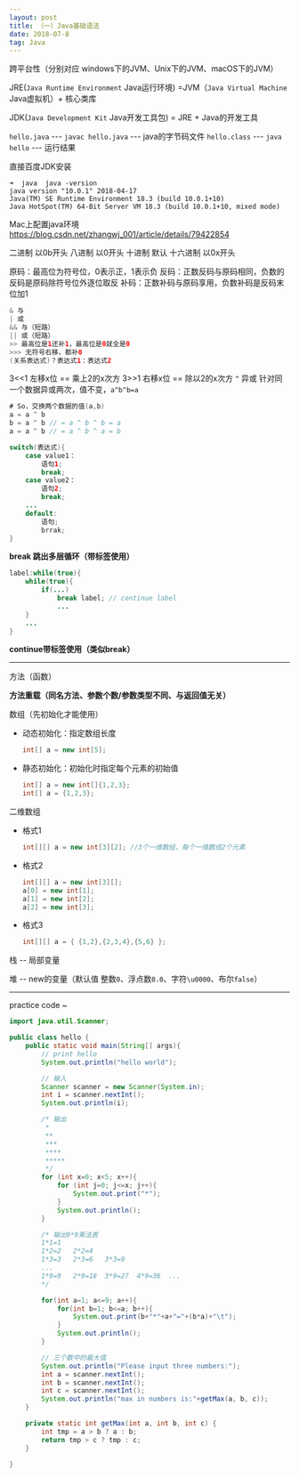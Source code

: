 ```yaml
---
layout: post
title: （一）Java基础语法
date: 2018-07-8 
tag: Java
---
```


跨平台性（分别对应 windows下的JVM、Unix下的JVM、macOS下的JVM）

JRE(`Java Runtime Environment` Java运行环境)
=JVM（`Java Virtual Machine` Java虚拟机）+ 核心类库

JDK(`Java Development Kit` Java开发工具包)
= JRE + Java的开发工具

`hello.java` --- `javac hello.java` --- java的字节码文件 `hello.class` --- `java hello` --- 运行结果

直接百度JDK安装

```shell
➜  java  java -version
java version "10.0.1" 2018-04-17
Java(TM) SE Runtime Environment 18.3 (build 10.0.1+10)
Java HotSpot(TM) 64-Bit Server VM 18.3 (build 10.0.1+10, mixed mode)
```

Mac上配置java环境
https://blog.csdn.net/zhangwj_001/article/details/79422854

二进制 以0b开头
八进制 以0开头
十进制 默认
十六进制 以0x开头

原码：最高位为符号位，0表示正，1表示负
反码：正数反码与原码相同，负数的反码是原码除符号位外逐位取反
补码：正数补码与原码享用，负数补码是反码末位加1

```java
& 与
| 或
&& 与（短路）
|| 或（短路）
>> 最高位是1还补1，最高位是0就全是0
>>> 无符号右移，都补0
(关系表达式)？表达式1：表达式2
```

3<<1 左移x位 == 乘上2的x次方
3>>1 右移x位 == 除以2的x次方
`^` 异或 针对同一个数据异或两次，值不变，`a^b^b=a`

```java
# So，交换两个数据的值(a,b)
a = a ^ b
b = a ^ b // = a ^ b ^ b = a
a = a ^ b // = a ^ b ^ a = b
```

```java
switch(表达式){
    case value1：
        语句1;
        break;
    case value2：
        语句2;
        break;
    ...
    default:
        语句;
        brrak;
}
```

**break 跳出多层循环（带标签使用）**

```java
label:while(true){
    while(true){
        if(...)
            break label; // continue label
            ...
    }
    ...
}    
```

**continue带标签使用（类似break）**

---

方法（函数）

**方法重载（同名方法、参数个数/参数类型不同、与返回值无关）**

数组（先初始化才能使用）

- 动态初始化：指定数组长度 

    ```java
    int[] a = new int[5];
    ```
    
- 静态初始化：初始化时指定每个元素的初始值 
    
    ```java
    int[] a = new int[]{1,2,3};
    int[] a = {1,2,3};
    ``` 
    
二维数组

- 格式1

    ```java
    int[][] a = new int[3][2]; //3个一维数组，每个一维数组2个元素
    ``` 

- 格式2

    ```java
    int[][] a = new int[3][];
    a[0] = new int[1];
    a[1] = new int[2];
    a[2] = new int[3];
    ```
- 格式3

    ```java
    int[][] a = { {1,2},{2,3,4},{5,6} };
    ```
    
栈 -- 局部变量

堆 -- new的变量（默认值 整数`0`、浮点数`0.0`、字符`\u0000`、布尔`false`）

----

practice code ~

```java
import java.util.Scanner;

public class hello {
    public static void main(String[] args){
        // print hello
        System.out.println("hello world");

        // 输入
        Scanner scanner = new Scanner(System.in);
        int i = scanner.nextInt();
        System.out.println(i);

        /* 输出
         *
         **
         ***
         ****
         *****
         */
        for (int x=0; x<5; x++){
            for (int j=0; j<=x; j++){
                System.out.print("*");
            }
            System.out.println();
        }

        /* 输出9*9乘法表
        1*1=1
        1*2=2   2*2=4
        1*3=3   2*3=6   3*3=9
        ...
        1*9=9   2*9=18  3*9=27  4*9=36  ...
        */

        for(int a=1; a<=9; a++){
            for(int b=1; b<=a; b++){
                System.out.print(b+"*"+a+"="+(b*a)+"\t");
            }
            System.out.println();
        }

        // 三个数中的最大值
        System.out.println("Please input three numbers:");
        int a = scanner.nextInt();
        int b = scanner.nextInt();
        int c = scanner.nextInt();
        System.out.println("max in numbers is:"+getMax(a, b, c));
    }

    private static int getMax(int a, int b, int c) {
        int tmp = a > b ? a : b;
        return tmp > c ? tmp : c;
    }

}
```